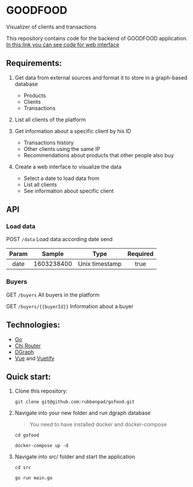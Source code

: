 # GOODFOOD

Visualizer of clients and transactions

This repository contains code for the backend of GOODFOOD application. [In this link you can see code for web interface](https://github.com/rubbenpad/gofood)

## Requirements:

1. Get data from external sources and format it to store in a graph-based database

    - Products
    - Clients
    - Transactions

2. List all clients of the platform

3. Get information about a specific client by his ID

    - Transactions history
    - Other clients using the same IP
    - Recommendations about products that other people also buy

4. Create a web interface to visualize the data

    - Select a date to load data from
    - List all clients
    - See information about specific client

## API

### Load data

POST `/data` Load data according date send

| Param |   Sample   |      Type      | Required |
| :---: | :--------: | :------------: | :------: |
| date  | 1603238400 | Unix timestamp |   true   |

### Buyers

GET `/buyers` All buyers in the platform

GET `/buyers/{{buyerId}}` Information about a buyer

## Technologies:

-   [Go](https://golang.org)
-   [Chi Router](https://github.com/go-chi/chi)
-   [DGraph](https://dgraph.io)
-   [Vue](https://vuejs.org) and [Vuetify](https://vuetifyjs.com)

## Quick start:

1. Clone this repository:

    `git clone git@github.com:rubbenpad/gofood.git`

2. Navigate into your new folder and run dgraph database

    > You need to have installed docker and docker-compose

    `cd gofood`

    `docker-compose up -d`

3. Navigate into src/ folder and start the application

    `cd src`

    `go run main.go`
